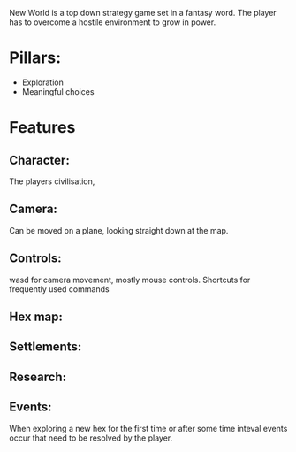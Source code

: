 New World is a top down strategy game set in a fantasy word. The player has to overcome a hostile environment to grow in power.

# Pillars:
- Exploration
- Meaningful choices

# Features
## Character:
The players civilisation, 

## Camera:
Can be moved on a plane, looking straight down at the map.

## Controls:
wasd for camera movement, mostly mouse controls.
Shortcuts for frequently used commands
## Hex map:

## Settlements:

## Research:

## Events:
When exploring a new hex for the first time or after some time inteval events occur that need to be resolved by the player.